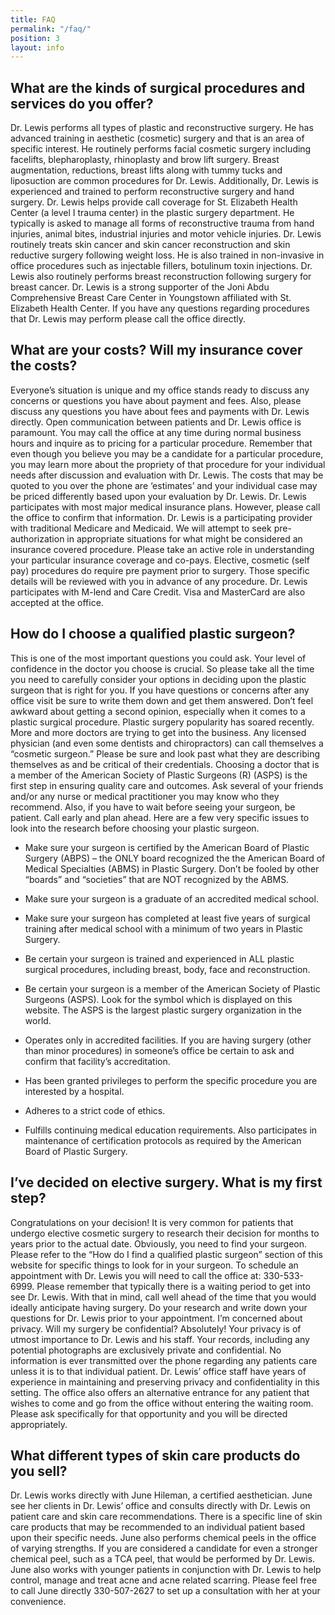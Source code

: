 ```yaml
---
title: FAQ
permalink: "/faq/"
position: 3
layout: info
---
```


## What are the kinds of surgical procedures and services do you offer? ##

Dr. Lewis performs all types of plastic and reconstructive surgery. He has advanced training in aesthetic (cosmetic) surgery and that is an area of specific interest.  He routinely performs facial cosmetic surgery including facelifts, blepharoplasty, rhinoplasty and brow lift surgery. Breast augmentation, reductions, breast lifts along with tummy tucks and liposuction are common procedures for Dr. Lewis. Additionally, Dr. Lewis is experienced and trained to perform reconstructive surgery and hand surgery. Dr. Lewis helps provide call coverage for St. Elizabeth Health Center (a level I trauma center) in the plastic surgery department. He typically is asked to  manage all forms of reconstructive trauma from hand injuries, animal bites, industrial injuries and motor vehicle injuries. Dr. Lewis routinely treats skin cancer and skin cancer reconstruction and skin reductive surgery following weight loss. He is also trained in non-invasive in office procedures such as injectable fillers, botulinum toxin injections. Dr. Lewis also routinely performs breast reconstruction following surgery for breast cancer. Dr. Lewis is a strong supporter of the Joni Abdu Comprehensive Breast Care Center in Youngstown affiliated with St. Elizabeth Health Center. If you have any questions regarding procedures that Dr. Lewis may perform please call the office directly.

## What are your costs? Will my insurance cover the costs? ##

Everyone’s situation is unique and my office stands ready to discuss any concerns or questions you have about payment and fees. Also, please discuss any questions you have about fees and payments with Dr. Lewis directly. Open communication between patients and Dr. Lewis office is paramount. You may call the office at any time during normal business hours and inquire as to pricing for a particular procedure. Remember that even though you believe you may be a candidate for a particular procedure, you may learn more about the propriety of that procedure for your individual needs after discussion and evaluation with Dr. Lewis. The costs that may be quoted to you over the phone are ‘estimates’ and your individual case may be priced differently based upon your evaluation by Dr. Lewis.
Dr. Lewis participates with most major medical insurance plans. However, please call the office to confirm that information. Dr. Lewis is a participating provider with traditional Medicare and Medicaid. We will attempt to seek pre-authorization in appropriate situations for what might be considered an insurance covered procedure. Please take an active role in understanding your particular insurance coverage and co-pays. Elective, cosmetic (self pay) procedures do require pre payment prior to surgery. Those specific details will be reviewed with you in advance of any procedure. Dr. Lewis participates with M-lend and Care Credit. Visa and MasterCard are also accepted at the office.

## How do I choose a qualified plastic surgeon? ##

This is one of the most important questions you could ask. Your level of confidence in the doctor you choose is crucial. So please take all the time you need to carefully consider your options in deciding upon the plastic surgeon that is right for you. If you have questions or concerns after any office visit be sure to write them down and get them answered. Don’t feel awkward about getting a second opinion, especially when it comes to a plastic surgical procedure. Plastic surgery popularity has soared recently. More and more doctors are trying to get into the business. Any licensed physician (and even some dentists and chiropractors) can call themselves a “cosmetic surgeon.” Please be sure and look past what they are describing themselves as and be critical of their credentials. Choosing a doctor that is a member of the American Society of Plastic Surgeons (R) (ASPS) is the first step in ensuring quality care and outcomes. Ask several of your friends and/or any nurse or medical practitioner you may know who they recommend. Also, if you have to wait before seeing your surgeon, be patient. Call early and plan ahead.
Here are a few very specific issues to look into the research before choosing your plastic surgeon.
* Make sure your surgeon is certified by the American Board of Plastic Surgery (ABPS) – the ONLY board recognized the the American Board of Medical Specialties (ABMS) in Plastic Surgery. Don’t be fooled by other “boards” and “societies” that are NOT recognized by the ABMS.
* Make sure your surgeon is a graduate of an accredited medical school.

* Make sure your surgeon has completed at least five years of surgical training after medical school with a minimum of two years in Plastic Surgery.
* Be certain your surgeon is trained and experienced in ALL plastic surgical procedures, including breast, body, face and reconstruction.
* Be certain your surgeon is a member of the American Society of Plastic Surgeons (ASPS). Look for the symbol which is displayed on this website. The ASPS is the largest plastic surgery organization in the world.
* Operates only in accredited facilities. If you are having surgery (other than minor procedures) in someone’s office be certain to ask and confirm that facility’s accreditation.
* Has been granted privileges to perform the specific procedure you are interested by a hospital.
* Adheres to a strict code of ethics.
* Fulfills continuing medical education requirements. Also participates in maintenance of certification protocols as required by the American Board of Plastic Surgery.

## I’ve decided on elective surgery. What is my first step? ##
Congratulations on your decision! It is very common for patients that undergo elective cosmetic surgery to research their decision for months to years prior to the actual date.  Obviously, you need to find your surgeon. Please refer to the “How do I find a qualified plastic surgeon” section of this website for specific things to look for in your surgeon. To schedule an appointment with Dr. Lewis you will need to call the office at: 330-533-6999. Please remember that typically there is a waiting period to get into see Dr. Lewis. With that in mind, call well ahead of the time that you would ideally anticipate having surgery. Do your research and write down your questions for Dr. Lewis prior to your appointment.
I’m concerned about privacy. Will my surgery be confidential?
Absolutely! Your privacy is of utmost importance to Dr. Lewis and his staff. Your records, including any potential photographs are exclusively private and confidential. No information is ever transmitted over the phone regarding any patients care unless it is to that individual patient. Dr. Lewis’ office staff have years of experience in maintaining and preserving privacy and confidentiality in this setting. The office also offers an alternative entrance for any patient that wishes to come and go from the office without entering the waiting room. Please ask specifically for that opportunity and you will be directed appropriately.


## What different types of skin care products do you sell? ##

Dr. Lewis works directly with June Hileman, a certified aesthetician. June see her clients in Dr. Lewis’ office and consults directly with Dr. Lewis on patient care and skin care recommendations. There is a specific line of skin care products that may be recommended to an individual patient based upon their specific needs. June also performs chemical peels in the office of varying strengths. If you are considered a candidate for even a stronger chemical peel, such as a TCA peel, that would be performed by Dr. Lewis.  June also works with younger patients in conjunction with Dr. Lewis to help control, manage and treat acne and acne related scarring. Please feel free to call June directly 330-507-2627 to set up a consultation with her at your convenience.